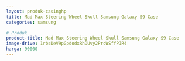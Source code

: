 ```yaml
---
layout: produk-casinghp
title: Mad Max Steering Wheel Skull Samsung Galaxy S9 Case
categories: samsung

# Produk
product-title: Mad Max Steering Wheel Skull Samsung Galaxy S9 Case
image-drive: 1rbsDeV9pGpdodxRhDUvy2PrcWSffPJR4
harga: 90000
---
```

